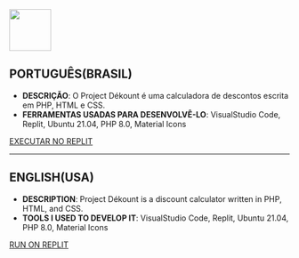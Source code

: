 <img src="src/dekount.png" width="75px"/>

## PORTUGUÊS(BRASIL)

* **DESCRIÇÃO**: O Project Dékount é uma calculadora de descontos escrita em PHP, HTML e CSS. 
* **FERRAMENTAS USADAS PARA DESENVOLVÊ-LO**: VisualStudio Code, Replit, Ubuntu 21.04, PHP 8.0, Material Icons

[EXECUTAR NO REPLIT]()

<hr/>

## ENGLISH(USA)

* **DESCRIPTION**: Project Dékount is a discount calculator written in PHP, HTML, and CSS.
* **TOOLS I USED TO DEVELOP IT**: VisualStudio Code, Replit, Ubuntu 21.04, PHP 8.0, Material Icons

[RUN ON REPLIT]()



